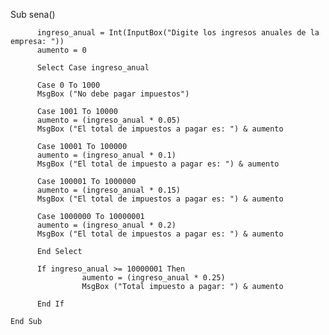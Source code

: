  Sub sena()

	      ingreso_anual = Int(InputBox("Digite los ingresos anuales de la empresa: "))
	      aumento = 0

	      Select Case ingreso_anual

	      Case 0 To 1000
	      MsgBox ("No debe pagar impuestos")

	      Case 1001 To 10000
	      aumento = (ingreso_anual * 0.05)
	      MsgBox ("El total de impuestos a pagar es: ") & aumento

	      Case 10001 To 100000
	      aumento = (ingreso_anual * 0.1)
	      MsgBox ("El total de impuesto a pagar es: ") & aumento

	      Case 100001 To 1000000
	      aumento = (ingreso_anual * 0.15)
	      MsgBox ("El total de impuestos a pagar es: ") & aumento

	      Case 1000000 To 10000001
	      aumento = (ingreso_anual * 0.2)
	      MsgBox ("El total de impuestos a pagar es: ") & aumento

	      End Select

	      If ingreso_anual >= 10000001 Then
				    aumento = (ingreso_anual * 0.25)
				    MsgBox ("Total impuesto a pagar: ") & aumento

	      End If

	End Sub
